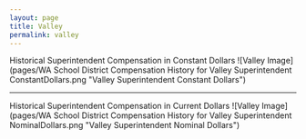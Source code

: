 ```yaml
---
layout: page
title: Valley
permalink: valley
---
```



Historical Superintendent Compensation in Constant Dollars
![Valley Image](pages/WA School District Compensation History for Valley Superintendent ConstantDollars.png "Valley Superintendent Constant Dollars")

___

Historical Superintendent Compensation in Current Dollars
![Valley Image](pages/WA School District Compensation History for Valley Superintendent NominalDollars.png "Valley Superintendent Nominal Dollars")
